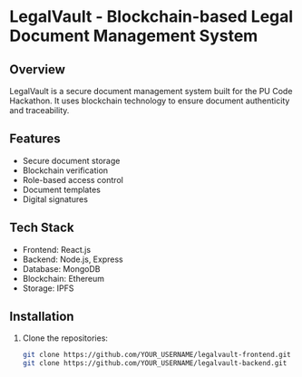 # LegalVault - Blockchain-based Legal Document Management System

## Overview
LegalVault is a secure document management system built for the PU Code Hackathon. It uses blockchain technology to ensure document authenticity and traceability.

## Features
- Secure document storage
- Blockchain verification
- Role-based access control
- Document templates
- Digital signatures

## Tech Stack
- Frontend: React.js
- Backend: Node.js, Express
- Database: MongoDB
- Blockchain: Ethereum
- Storage: IPFS

## Installation
1. Clone the repositories:
   ```bash
   git clone https://github.com/YOUR_USERNAME/legalvault-frontend.git
   git clone https://github.com/YOUR_USERNAME/legalvault-backend.git
